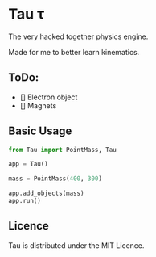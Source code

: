 # Tau τ

The very hacked together physics engine.

Made for me to better learn kinematics.

## ToDo:
 - [] Electron object
 - [] Magnets

## Basic Usage
```python
from Tau import PointMass, Tau

app = Tau()

mass = PointMass(400, 300)

app.add_objects(mass)
app.run()
```

## Licence
Tau is distributed under the MIT Licence.

